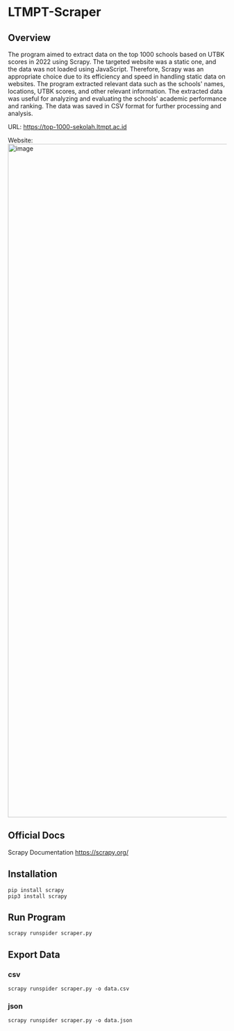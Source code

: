 # LTMPT-Scraper

## Overview
The program aimed to extract data on the top 1000 schools based on UTBK scores in 2022 using Scrapy. The targeted website was a static one, and the data was not loaded using JavaScript. Therefore, Scrapy was an appropriate choice due to its efficiency and speed in handling static data on websites. The program extracted relevant data such as the schools' names, locations, UTBK scores, and other relevant information. The extracted data was useful for analyzing and evaluating the schools' academic performance and ranking. The data was saved in CSV format for further processing and analysis.

URL: https://top-1000-sekolah.ltmpt.ac.id

Website:
<img width="1552" alt="image" src="https://user-images.githubusercontent.com/74947224/211158299-7400a156-57a0-45c8-a5f9-6c608bb3c0d6.png">

## Official Docs
Scrapy Documentation
https://scrapy.org/

## Installation
```
pip install scrapy
pip3 install scrapy
```

## Run Program
    scrapy runspider scraper.py
    
## Export Data
### csv
    scrapy runspider scraper.py -o data.csv

### json
    scrapy runspider scraper.py -o data.json
